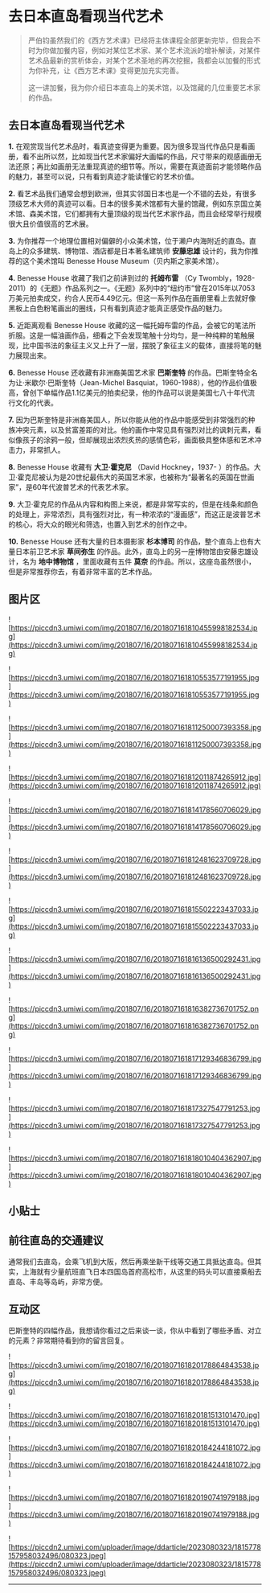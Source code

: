 # 去日本直岛看现当代艺术

> 严伯钧虽然我们的《西方艺术课》已经将主体课程全部更新完毕，但我会不时为你做加餐内容，例如对某位艺术家、某个艺术流派的增补解读，对某件艺术品最新的赏析体会，对某个艺术圣地的再次挖掘，我都会以加餐的形式为你补充，让《西方艺术课》变得更加充实完善。
> 
> 这一讲加餐，我为你介绍日本直岛上的美术馆，以及馆藏的几位重要艺术家的作品。

## 去日本直岛看现当代艺术

 **1.** 在观赏现当代艺术品时，看真迹变得更为重要。因为很多现当代作品只是看画册，看不出所以然，比如现当代艺术家偏好大画幅的作品，尺寸带来的观感画册无法还原；再比如画册无法重现真迹的细节等。所以，需要在真迹面前才能领略作品的魅力，甚至可以说，只有看到真迹才能读懂它的艺术价值。

 **2.** 看艺术品我们通常会想到欧洲，但其实邻国日本也是一个不错的去处，有很多顶级艺术大师的真迹可以看。日本的很多美术馆都有大量的馆藏，例如东京国立美术馆、森美术馆，它们都拥有大量顶级的现当代艺术家作品，而且会经常举行规模很大且价值很高的艺术展。

 **3.** 为你推荐一个地理位置相对偏僻的小众美术馆，位于濑户内海附近的直岛。直岛上的众多建筑、博物馆、酒店都是日本著名建筑师 **安藤忠雄** 设计的，我为你推荐的这个美术馆叫 Benesse House Museum（贝内斯之家美术馆）。

 **4.** Benesse House 收藏了我们之前讲到过的 **托姆布雷** （Cy Twombly，1928-2011）的《无题》作品系列之一。《无题》系列中的“纽约市”曾在2015年以7053万美元拍卖成交，约合人民币4.49亿元。但这一系列作品在画册里看上去就好像黑板上白色粉笔画出的圈线，只有看到真迹才能真正感受作品的魅力。

 **5.** 近距离观看 Benesse House 收藏的这一幅托姆布雷的作品，会被它的笔法所折服。这是一幅油画作品，细看之下会发现笔触十分均匀，是一种纯粹的笔触展现，比中国书法的象征主义又上升了一层，摆脱了象征主义的载体，直接将笔的魅力展现出来。

 **6.** Benesse House 还收藏有非洲裔美国艺术家 **巴斯奎特** 的作品。巴斯奎特全名为让·米歇尔·巴斯奎特（Jean-Michel Basquiat，1960-1988），他的作品价值极高，曾创下单幅作品1.1亿美元的拍卖纪录，他的作品可以说是美国七八十年代流行文化的代表。

 **7.** 因为巴斯奎特是非洲裔美国人，所以你能从他的作品中能感受到非常强烈的种族冲突元素，以及贫富差距的对比。他的画作中常见具有强烈对比的讽刺元素，看似像孩子的涂鸦一般，但却展现出浓烈炙热的感情色彩，画面极具整体感和艺术冲击力，非常抓人。

 **8.** Benesse House 收藏有 **大卫·霍克尼** （David Hockney，1937- ）的作品。大卫·霍克尼被认为是20世纪最伟大的英国艺术家，也被称为“最著名的英国在世画家”，是60年代波普艺术的代表艺术家。

 **9.** 大卫·霍克尼的作品从内容和构图上来说，都是非常写实的，但是在线条和颜色的处理上，非常浓烈，具有强烈对比，有一种浓浓的“漫画感”，而这正是波普艺术的核心，将大众的眼光和筛选，也置入到艺术的创作之中。

 **10.** Benesse House 还有大量的日本摄影家 **杉本博司** 的作品，整个直岛上也有大量日本前卫艺术家 **草间弥生** 的作品。此外，直岛上的另一座博物馆由安藤忠雄设计，名为 **地中博物馆** ，里面收藏有五件 **莫奈** 的作品。所以，这座岛虽然很小，但是非常推荐你去，有着非常丰富的艺术作品。

## 图片区

![https://piccdn3.umiwi.com/img/201807/16/201807161810455998182534.jpg](https://piccdn3.umiwi.com/img/201807/16/201807161810455998182534.jpg)

![https://piccdn3.umiwi.com/img/201807/16/201807161810553577191955.jpg](https://piccdn3.umiwi.com/img/201807/16/201807161810553577191955.jpg)

![https://piccdn3.umiwi.com/img/201807/16/201807161811250007393358.jpg](https://piccdn3.umiwi.com/img/201807/16/201807161811250007393358.jpg)

![https://piccdn3.umiwi.com/img/201807/16/201807161812011874265912.jpg](https://piccdn3.umiwi.com/img/201807/16/201807161812011874265912.jpg)

![https://piccdn3.umiwi.com/img/201807/16/201807161814178560706029.jpg](https://piccdn3.umiwi.com/img/201807/16/201807161814178560706029.jpg)

![https://piccdn3.umiwi.com/img/201807/16/201807161812481623709728.jpg](https://piccdn3.umiwi.com/img/201807/16/201807161812481623709728.jpg)

![https://piccdn3.umiwi.com/img/201807/16/201807161815502223437033.jpg](https://piccdn3.umiwi.com/img/201807/16/201807161815502223437033.jpg)

![https://piccdn3.umiwi.com/img/201807/16/201807161816136500292431.jpg](https://piccdn3.umiwi.com/img/201807/16/201807161816136500292431.jpg)

![https://piccdn3.umiwi.com/img/201807/16/201807161816382736701752.png](https://piccdn3.umiwi.com/img/201807/16/201807161816382736701752.png)

![https://piccdn3.umiwi.com/img/201807/16/201807161817129346836799.jpg](https://piccdn3.umiwi.com/img/201807/16/201807161817129346836799.jpg)

![https://piccdn3.umiwi.com/img/201807/16/201807161817327547791253.jpg](https://piccdn3.umiwi.com/img/201807/16/201807161817327547791253.jpg)

![https://piccdn3.umiwi.com/img/201807/16/201807161818010404362907.jpg](https://piccdn3.umiwi.com/img/201807/16/201807161818010404362907.jpg)

## 小贴士

## 前往直岛的交通建议

通常我们去直岛，会乘飞机到大阪，然后再乘坐新干线等交通工具抵达直岛。但其实，上海就有少量航班直飞日本四国岛首府高松市，从这里的码头可以直接乘船去直岛、丰岛等岛屿，非常方便。

## 互动区

巴斯奎特的四幅作品，我想请你看过之后来谈一谈，你从中看到了哪些矛盾、对立的元素？非常期待看到你的留言回复。

![https://piccdn3.umiwi.com/img/201807/16/201807161820178864843538.jpg](https://piccdn3.umiwi.com/img/201807/16/201807161820178864843538.jpg)

![https://piccdn3.umiwi.com/img/201807/16/201807161820181513101470.jpg](https://piccdn3.umiwi.com/img/201807/16/201807161820181513101470.jpg)

![https://piccdn3.umiwi.com/img/201807/16/201807161820184244181072.jpg](https://piccdn3.umiwi.com/img/201807/16/201807161820184244181072.jpg)

![https://piccdn3.umiwi.com/img/201807/16/201807161820190741979188.jpg](https://piccdn3.umiwi.com/img/201807/16/201807161820190741979188.jpg)

![https://piccdn2.umiwi.com/uploader/image/ddarticle/2023080323/1815778157958032496/080323.jpeg](https://piccdn2.umiwi.com/uploader/image/ddarticle/2023080323/1815778157958032496/080323.jpeg)

---
